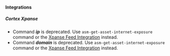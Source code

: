 
#### Integrations

##### Cortex Xpanse

- Command ***ip*** is deprecated. Use `asm-get-asset-internet-exposure` command or the [Xpanse Feed Integration](https://xsoar.pan.dev/docs/reference/integrations/xpanse-feed) instead.
- Command ***domain*** is deprecated. Use `asm-get-asset-internet-exposure` command or the [Xpanse Feed Integration](https://xsoar.pan.dev/docs/reference/integrations/xpanse-feed) instead.
